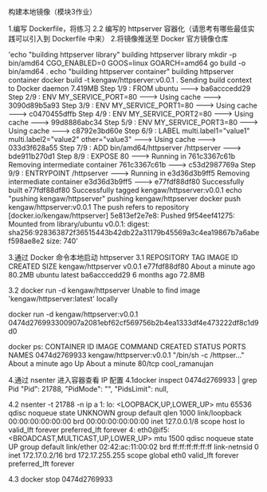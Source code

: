 构建本地镜像（模块3作业）

1.编写 Dockerfile，将练习 2.2 编写的 httpserver 容器化（请思考有哪些最佳实践可以引入到 Dockerfile 中来）
2.将镜像推送至 Docker 官方镜像仓库

'echo "building httpserver library"
building httpserver library
mkdir -p bin/amd64
CGO_ENABLED=0 GOOS=linux GOARCH=amd64 go build -o bin/amd64 .
echo "building httpserver container"
building httpserver container
docker build -t kengaw/httpserver:v0.0.1 .
Sending build context to Docker daemon  7.419MB
Step 1/9 : FROM ubuntu
 ---> ba6acccedd29
Step 2/9 : ENV MY_SERVICE_PORT=80
 ---> Using cache
 ---> 3090d89b5a93
Step 3/9 : ENV MY_SERVICE_PORT1=80
 ---> Using cache
 ---> c0470455dffb
Step 4/9 : ENV MY_SERVICE_PORT2=80
 ---> Using cache
 ---> 99d8886abc34
Step 5/9 : ENV MY_SERVICE_PORT3=80
 ---> Using cache
 ---> c8792e3bd60e
Step 6/9 : LABEL multi.label1="value1" multi.label2="value2" other="value3"
 ---> Using cache
 ---> 033d3f628a55
Step 7/9 : ADD bin/amd64/httpserver /httpserver
 ---> bde911b270d1
Step 8/9 : EXPOSE 80
 ---> Running in 761c3367c61b
Removing intermediate container 761c3367c61b
 ---> c53d2987769a
Step 9/9 : ENTRYPOINT /httpserver
 ---> Running in e3d36d3b9ff5
Removing intermediate container e3d36d3b9ff5
 ---> e77fdf88df80
Successfully built e77fdf88df80
Successfully tagged kengaw/httpserver:v0.0.1
echo "pushing kengaw/httpserver"
pushing kengaw/httpserver
docker push kengaw/httpserver:v0.0.1
The push refers to repository [docker.io/kengaw/httpserver]
5e813ef2e7e8: Pushed 
9f54eef41275: Mounted from library/ubuntu 
v0.0.1: digest: sha256:928363872f36515443b42db22a31179b45569a3c4ea19867b7a6abef598ae8e2 size: 740'

3.通过 Docker 命令本地启动 httpserver
3.1
REPOSITORY          TAG       IMAGE ID       CREATED              SIZE
kengaw/httpserver   v0.0.1    e77fdf88df80   About a minute ago   80.2MB
ubuntu              latest    ba6acccedd29   6 months ago         72.8MB

3.2
docker run -d kengaw/httpserver
Unable to find image 'kengaw/httpserver:latest' locally

docker run -d kengaw/httpserver:v0.0.1
0474d276993300907a2081ebf62cf569756b2b4ea1333df4e473222df8c1d9d0


docker ps:
CONTAINER ID   IMAGE                      COMMAND                  CREATED              STATUS              PORTS     NAMES
0474d2769933   kengaw/httpserver:v0.0.1   "/bin/sh -c /httpser…"   About a minute ago   Up About a minute   80/tcp    cool_ramanujan




4.通过 nsenter 进入容器查看 IP 配置
4.1docker inspect 0474d2769933 | grep Pid
            "Pid": 21788,
            "PidMode": "",
            "PidsLimit": null,

4.2 nsenter -t 21788 -n ip a
1: lo: <LOOPBACK,UP,LOWER_UP> mtu 65536 qdisc noqueue state UNKNOWN group default qlen 1000
    link/loopback 00:00:00:00:00:00 brd 00:00:00:00:00:00
    inet 127.0.0.1/8 scope host lo
       valid_lft forever preferred_lft forever
4: eth0@if5: <BROADCAST,MULTICAST,UP,LOWER_UP> mtu 1500 qdisc noqueue state UP group default 
    link/ether 02:42:ac:11:00:02 brd ff:ff:ff:ff:ff:ff link-netnsid 0
    inet 172.17.0.2/16 brd 172.17.255.255 scope global eth0
       valid_lft forever preferred_lft forever
       
4.3 docker stop 0474d2769933

